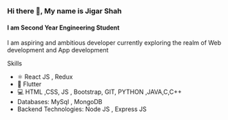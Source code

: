 ### Hi there 👋, My name is Jigar Shah
#### I am Second Year Engineering Student
I am aspiring and ambitious developer currently exploring the realm of Web development and App development

Skills
<ul>
  <li>⚛️ React JS , Redux </li>
  <li>📱 Flutter</li>
  <li>💻 HTML ,CSS, JS , Bootstrap, GIT, PYTHON ,JAVA,C,C++</li>
  <li> Databases: MySql , MongoDB</li>
  <li>Backend Technologies: Node JS , Express JS</li>

</ul>















